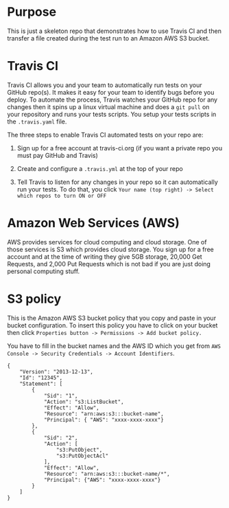 Purpose
==============
This is just a skeleton repo that demonstrates how to use Travis CI and then transfer a file created during the test run to an Amazon AWS S3 bucket.


Travis CI
=========
Travis CI allows you and your team to automatically run tests on your GitHub repo(s). It makes it easy for your team to identify bugs before you deploy. To automate the process, Travis watches your GitHub repo for any changes then it spins up a linux virtual machine and does a `git pull` on your repository and runs your tests scripts. You setup your tests scripts in the `.travis.yaml` file.  

The three steps to enable Travis CI automated tests on your repo are:

1) Sign up for a free account at travis-ci.org (if you want a private repo you must pay GitHub and Travis)

2) Create and configure a `.travis.yml` at the top of your repo

3) Tell Travis to listen for any changes in your repo so it can automatically run your tests. To do that, you click `Your name (top right) -> Select which repos to turn ON or OFF` 

Amazon Web Services (AWS)
=========
AWS provides services for cloud computing and cloud storage. One of those services is S3 which provides cloud storage. You sign up for a free account and at the time of writing they give 5GB storage, 20,000 Get Requests, and 2,000 Put Requests which is not bad if you are just doing personal computing stuff.


S3 policy
=========
This is the Amazon AWS S3 bucket policy that you copy and paste in your bucket configuration. 
To insert this policy you have to click on your bucket then click `Properties button -> Permissions -> Add bucket policy.` 

You have to fill in the bucket names and the AWS ID which you get from `AWS Console -> Security Credentials -> Account Identifiers`.

```
{
    "Version": "2013-12-13",
    "Id": "12345",
    "Statement": [
        {
            "Sid": "1",
            "Action": "s3:ListBucket",
            "Effect": "Allow",
            "Resource": "arn:aws:s3:::bucket-name",
            "Principal": { "AWS": "xxxx-xxxx-xxxx"}
        },
        {
            "Sid": "2",
            "Action": [
                "s3:PutObject",
                "s3:PutObjectAcl"
            ],
            "Effect": "Allow",
            "Resource": "arn:aws:s3:::bucket-name/*",
            "Principal": {"AWS": "xxxx-xxxx-xxxx"}
        }
    ]
}


```
